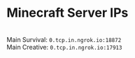 
# Minecraft Server IPs

</br>Main Survival: `0.tcp.in.ngrok.io:18872`
</br>Main Creative: `0.tcp.in.ngrok.io:17913`
